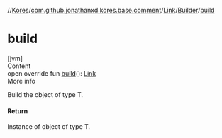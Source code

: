//[Kores](../../../index.md)/[com.github.jonathanxd.kores.base.comment](../../index.md)/[Link](../index.md)/[Builder](index.md)/[build](build.md)



# build  
[jvm]  
Content  
open override fun [build](build.md)(): [Link](../index.md)  
More info  


Build the object of type T.



#### Return  


Instance of object of type T.

  



